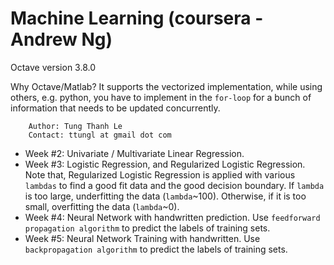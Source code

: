 # Machine Learning (coursera - Andrew Ng)
 Octave version 3.8.0
 
 Why Octave/Matlab? It supports the vectorized implementation, while using others, e.g. python, you have to implement in the `for-loop` for a bunch of information that needs to be updated concurrently.

        Author: Tung Thanh Le
        Contact: ttungl at gmail dot com

* Week #2: Univariate / Multivariate Linear Regression.
* Week #3: Logistic Regression, and Regularized Logistic Regression.
    Note that, Regularized Logistic Regression is applied with various `lambdas` to find a good fit data and the good decision boundary. If `lambda` is too large, underfitting the data (`lambda`~100). Otherwise, if it is too small, overfitting the data (`lambda`~0).   
* Week #4: Neural Network with handwritten prediction. Use `feedforward propagation algorithm` to predict the labels of training sets. 
* Week #5: Neural Network Training with handwritten. Use `backpropagation algorithm` to predict the labels of training sets. 
